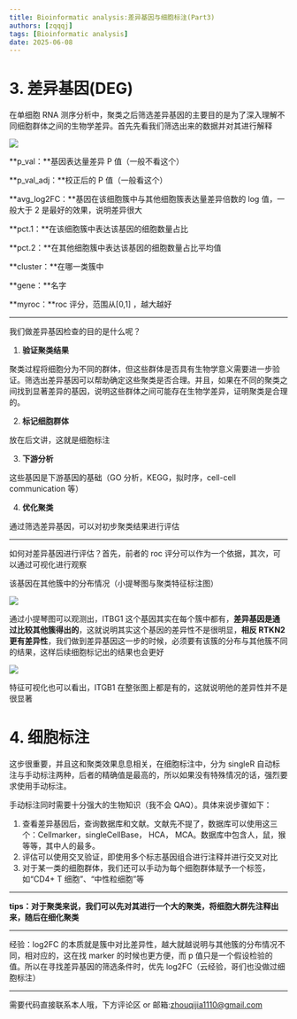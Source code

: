 ```yaml
---
title: Bioinformatic analysis:差异基因与细胞标注(Part3)
authors: [zqqqj]
tags: [Bioinformatic analysis]
date: 2025-06-08
---
```


# 3. 差异基因(DEG)

在单细胞 RNA 测序分析中，聚类之后筛选差异基因的主要目的是为了深入理解不同细胞群体之间的生物学差异。首先先看我们筛选出来的数据并对其进行解释

![](http://8.130.141.48/wp-content/uploads/2024/08/1-1.png)

**p_val：**基因表达量差异 P 值（一般不看这个）

**p_val_adj：**校正后的 P 值（一般看这个）

**avg_log2FC：**基因在该细胞簇中与其他细胞簇表达量差异倍数的 log 值，一般大于 2 是最好的效果，说明差异很大

**pct.1：**在该细胞簇中表达该基因的细胞数量占比

**pct.2：**在其他细胞簇中表达该基因的细胞数量占比平均值

**cluster：**在哪一类簇中

**gene：**名字

**myroc：**roc 评分，范围从[0,1] ，越大越好

---

<!-- truncate -->

我们做差异基因检查的目的是什么呢？

1. **验证聚类结果**

聚类过程将细胞分为不同的群体，但这些群体是否具有生物学意义需要进一步验证。筛选出差异基因可以帮助确定这些聚类是否合理。并且，如果在不同的聚类之间找到显著差异的基因，说明这些群体之间可能存在生物学差异，证明聚类是合理的。

2. **标记细胞群体**

放在后文讲，这就是细胞标注

3. **下游分析**

这些基因是下游基因的基础（GO 分析，KEGG，拟时序，cell-cell communication 等）

4. **优化聚类**

通过筛选差异基因，可以对初步聚类结果进行评估

---

如何对差异基因进行评估？首先，前者的 roc 评分可以作为一个依据，其次，可以通过可视化进行观察

该基因在其他簇中的分布情况（小提琴图与聚类特征标注图）

![](http://8.130.141.48/wp-content/uploads/2024/08/2-1.png)

通过小提琴图可以观测出，ITBG1 这个基因其实在每个簇中都有，**差异基因是通过比较其他簇得出的**，这就说明其实这个基因的差异性不是很明显，**相反 RTKN2 更有差异性**，我们做到差异基因这一步的时候，必须要有该簇的分布与其他簇不同的结果，这样后续细胞标记出的结果也会更好

![](http://8.130.141.48/wp-content/uploads/2024/08/3-1.png)

特征可视化也可以看出，ITGB1 在整张图上都是有的，这就说明他的差异性并不是很显著

# 4. 细胞标注

这步很重要，并且这和聚类效果息息相关，在细胞标注中，分为 singleR 自动标注与手动标注两种，后者的精确值是最高的，所以如果没有特殊情况的话，强烈要求使用手动标注。

手动标注同时需要十分强大的生物知识（我不会 QAQ）。具体来说步骤如下：

1. 查看差异基因后，查询数据库和文献。文献先不提了，数据库可以使用这三个：Cellmarker，singleCellBase， HCA， MCA。数据库中包含人，鼠，猴等等，其中人的最多。
2. 评估可以使用交叉验证，即使用多个标志基因组合进行注释并进行交叉对比
3. 对于某一类的细胞群体，我们还可以手动为每个细胞群体赋予一个标签，如“CD4+ T 细胞”、“中性粒细胞”等

---

**tips：对于聚类来说，我们可以先对其进行一个大的聚类，将细胞大群先注释出来，随后在细化聚类**

---

经验：log2FC 的本质就是簇中对比差异性，越大就越说明与其他簇的分布情况不同，相对应的，这在找 marker 的时候也更方便，而 p 值只是一个假设检验的值。所以在寻找差异基因的筛选条件时，优先 log2FC（云经验，哥们也没做过细胞标注）

---

需要代码直接联系本人哦，下方评论区 or
邮箱:zhouqijia1110@gmail.com
